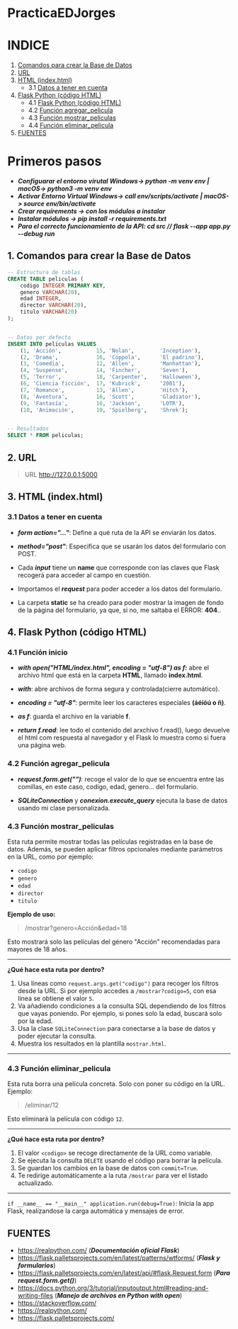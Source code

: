 # PracticaEDJorges

# INDICE
1. [Comandos para crear la Base de Datos](#baseDatos)
2. [URL](#url)
3. [HTML (index.html)](#html)
    - 3.1 [Datos a tener en cuenta](#html)
4. [Flask Python (código HTML)](#flask)
    - 4.1 [Flask Python (código HTML)](#flask)
    - 4.2 [Función agregar_pelicula](#funcionAgregar)
    - 4.3 [Función mostrar_peliculas](#funcionMostrar)
    - 4.4 [Función eliminar_pelicula](#funcionEliminar)
5. [FUENTES](#fuentes)


# Primeros pasos <!--JORGE CASAS GÓMEZ-->
- ***Configuarar el entorno virutal Windows-> python -m venv env | macOS-> python3 -m venv env***
- ***Activar Entorno Virtual Windows-> call env/scripts/activate | macOS-> source env/bin/activate***
- ***Crear requirements -> con los módulos a instalar***
- ***Instalar módulos -> pip install -r requirements.txt***
- ***Para el correcto funcionamiento de la API: cd src // flask --app app.py --debug run***


## 1. Comandos para crear la Base de Datos <!--JORGE CASAS GÓMEZ--><div id="baseDatos"></div>

```sql
-- Estructura de tablas
CREATE TABLE peliculas (
    codigo INTEGER PRIMARY KEY,
    genero VARCHAR(20),
    edad INTEGER,
    director VARCHAR(20),
    titulo VARCHAR(20)
);


-- Datos por defecto
INSERT INTO peliculas VALUES 
    (1, 'Acción',           15, 'Nolan',        'Inception'),
    (2, 'Drama',            16, 'Coppola',      'El padrino'),
    (3, 'Comedia',          12, 'Allen',        'Manhattan'),
    (4, 'Suspense',         14, 'Fincher',      'Seven'),
    (5, 'Terror',           18, 'Carpenter',    'Halloween'),
    (6, 'Ciencia ficción',  17, 'Kubrick',      '2001'),
    (7, 'Romance',          13, 'Allen',        'Hitch'),
    (8, 'Aventura',         16, 'Scott',        'Gladiator'),
    (9, 'Fantasía',         16, 'Jackson',      'LOTR'),
    (10, 'Animación',       10, 'Spielberg',    'Shrek');


-- Resultados
SELECT * FROM peliculas;
```

## 2. URL <div id="url"></div>
> URL http://127.0.0.1:5000

## 3. HTML (index.html)<div id="html"></div> <!--JORGE CASAS GÓMEZ-->

### 3.1 Datos a tener en cuenta <!--JORGE CASAS GÓMEZ-->
- ***form action="..."***: Define a qué ruta de la API se enviarán los datos.

- ***method="post"***: Especifica que se usarán los datos del formulario con POST.

- Cada ***input*** tiene un **name** que corresponde con las claves que Flask recogerá para acceder al campo en cuestión.

- Importamos el ***request*** para poder acceder a los datos del formulario.

- La carpeta **static** se ha creado para poder mostrar la imagen de fondo de la página del formulario, ya que, si no, me saltaba el ERROR: **404**..


## 4. Flask Python (código HTML)<div id="flask"></div> <!--JORGE CASAS GÓMEZ-->

### 4.1 Función inicio <div id="flask"></div><!--JORGE CASAS GÓMEZ-->

- ***with open("HTML/index.html", encoding = "utf-8") as f:*** abre el archivo html que está en la carpeta **HTML**, llamado **index.html**.

- ***with***: abre archivos de forma segura y controlada(cierre automático).

- ***encoding = "utf-8"***: permite leer los caracteres especiales **(áéíóú o ñ)**.

- ***as f***: guarda el archivo en la variable **f**.

- ***return f.read***: lee todo el contenido del arxchivo f.read(), luego devuelve el html com respuesta al navegador y el Flask lo muestra como si fuera una página web.


### 4.2 Función agregar_pelicula <div id="funcionAgregar"></div> <!--JORGE CASAS GÓMEZ-->

- ***request.form.get("")***: recoge el valor de lo que se encuentra entre las comillas, en este caso, codigo, edad, genero... del formulario.

- ***SQLiteConnection*** y ***conexion.execute_query*** ejecuta la base de datos usando mi clase personalizada.

### 4.3 Función mostrar_peliculas <div id="funcionMostrar"></div> <!--Jorge Sancho-->

Esta ruta permite mostrar todas las películas registradas en la base de datos. Además, se pueden aplicar filtros opcionales mediante parámetros en la URL, como por ejemplo:
- `codigo`
- `genero`
- `edad`
- `director`
- `titulo`

**Ejemplo de uso:**

> /mostrar?genero=Acción&edad=18

Esto mostrará solo las películas del género "Acción" recomendadas para mayores de 18 años.

---

**¿Qué hace esta ruta por dentro?**


1. Usa líneas como `request.args.get("codigo")` para recoger los filtros desde la URL. Si por ejemplo accedes a `/mostrar?codigo=5`, con esa línea se obtiene el valor `5`.
2. Va añadiendo condiciones a la consulta SQL dependiendo de los filtros que vayas poniendo. Por ejemplo, si pones solo la edad, buscará solo por la edad.
3. Usa la clase `SQLiteConnection` para conectarse a la base de datos y poder ejecutar la consulta.
4. Muestra los resultados en la plantilla `mostrar.html`.

---

### 4.3 Función eliminar_pelicula <div id="funcionEliminar"></div> <!--Jorge Sancho-->

Esta ruta borra una película concreta. Solo con poner su código en la URL. Ejemplo:

> /eliminar/12

Esto eliminará la película con código `12`.

---

**¿Qué hace esta ruta por dentro?**

1. El valor `<codigo>` se recoge directamente de la URL como variable.
2. Se ejecuta la consulta `DELETE` usando el código para borrar la película.
3. Se guardan los cambios en la base de datos con `commit=True`.
4. Te redirige automáticamente a la ruta `/mostrar` para ver el listado actualizado.

---

`if __name__ == "__main__" application.run(debug=True)`: Inicia la app Flask, realizandose la carga automática y mensajes de error.


## FUENTES <div id="fuentes"></div>  <!--JORGE CASAS GÓMEZ-->

- https://realpython.com/ (***Documentación oficial Flask***)
- https://flask.palletsprojects.com/en/latest/patterns/wtforms/ (***Flask y formularios***)
- https://flask.palletsprojects.com/en/latest/api/#flask.Request.form (***Para request.form.get()***)
- https://docs.python.org/3/tutorial/inputoutput.html#reading-and-writing-files (***Manejo de archivos en Python with open***)
- https://stackoverflow.com/
- https://realpython.com/
- https://flask.palletsprojects.com/




